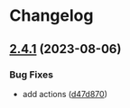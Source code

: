 # Changelog

## [2.4.1](https://github.com/zuzanawangle/buttercms-ruby/compare/v2.4.0...v2.4.1) (2023-08-06)


### Bug Fixes

* add actions ([d47d870](https://github.com/zuzanawangle/buttercms-ruby/commit/d47d8705f08e152384abe54efdae0921a9ef3ff5))
